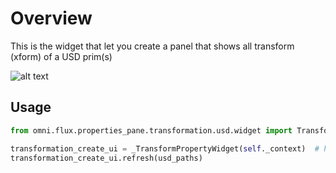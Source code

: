# Overview

This is the widget that let you create a panel that shows all transform (xform) of a USD prim(s)

![alt text](../data/images/preview.png)

## Usage

```python
from omni.flux.properties_pane.transformation.usd.widget import TransformPropertyWidget as _TransformPropertyWidget

transformation_create_ui = _TransformPropertyWidget(self._context)  # hold the widget in a variable or it will crash
transformation_create_ui.refresh(usd_paths)
```
